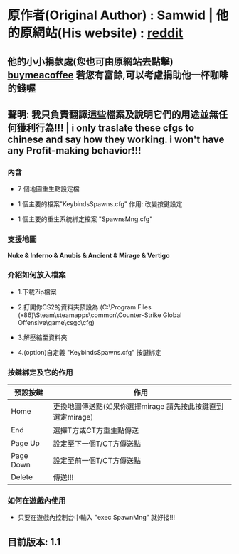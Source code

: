 # 原作者(Original Author) : Samwid | 他的原網站(His website) : **[reddit][Plad]**
## 他的小小捐款處(您也可由原網站去點擊) **[buymeacoffee][Plbd]** 若您有富餘,可以考慮捐助他一杯咖啡的錢喔

## 聲明: 我只負責翻譯這些檔案及說明它們的用途並無任何獲利行為!!! | i only traslate these cfgs to chinese and say how they working. i won't have any Profit-making behavior!!!

### 內含

- 7 個地圖重生點設定檔

- 1 個主要的檔案"KeybindsSpawns.cfg" 作用: 改變按鍵設定

- 1 個主要的重生系統綁定檔案 "SpawnsMng.cfg"


### 支援地圖

**Nuke & Inferno & Anubis & Ancient & Mirage & Vertigo**


### 介紹如何放入檔案

- 1.下載Zip檔案

- 2.打開你CS2的資料夾預設為
     (C:\Program Files (x86)\Steam\steamapps\common\Counter-Strike Global Offensive\game\csgo\cfg)

- 3.解壓縮至資料夾

- 4.(option)自定義 "KeybindsSpawns.cfg" 按鍵綁定 


### 按鍵綁定及它的作用

| 預設按鍵 | 作用 |
| ------ | ------ |
| Home | 更換地圖傳送點(如果你選擇mirage 請先按此按鍵直到選定mirage) |
| End | 選擇T方或CT方重生點傳送 |
| Page Up | 設定至下一個T/CT方傳送點 |
| Page Down | 設定至前一個T/CT方傳送點 |
| Delete | 傳送!!! |

### 如何在遊戲內使用

- 只要在遊戲內控制台中輸入 "exec SpawnMng" 就好搂!!!

## **目前版本: 1.1**


[Plad]: <https://www.reddit.com/r/GlobalOffensive/comments/17bvxvy/cs2_map_spawns_all_premier_maps_for_practice/>
[Plbd]: <https://www.buymeacoffee.com/samwid>